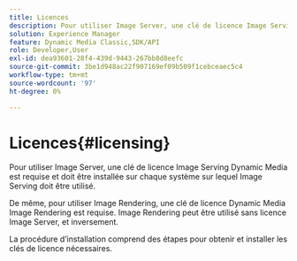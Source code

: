 ```yaml
---
title: Licences
description: Pour utiliser Image Server, une clé de licence Image Serving Dynamic Media est requise et doit être installée sur chaque système sur lequel Image Serving doit être utilisé.
solution: Experience Manager
feature: Dynamic Media Classic,SDK/API
role: Developer,User
exl-id: dea93601-28f4-439d-9443-267bb8d8eefc
source-git-commit: 3be1d948ac22f907169ef09b509f1cebceaec5c4
workflow-type: tm+mt
source-wordcount: '97'
ht-degree: 0%

---
```


# Licences{#licensing}

Pour utiliser Image Server, une clé de licence Image Serving Dynamic Media est requise et doit être installée sur chaque système sur lequel Image Serving doit être utilisé.

De même, pour utiliser Image Rendering, une clé de licence Dynamic Media Image Rendering est requise. Image Rendering peut être utilisé sans licence Image Server, et inversement.

La procédure d’installation comprend des étapes pour obtenir et installer les clés de licence nécessaires.

